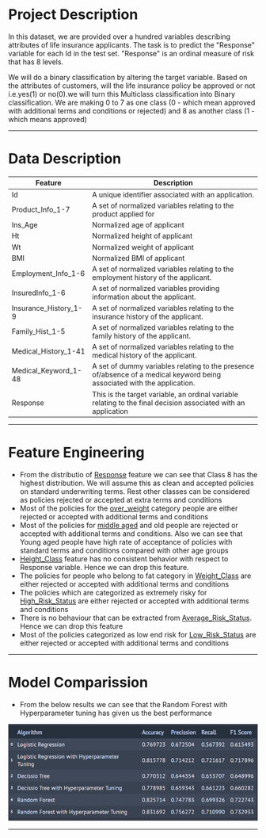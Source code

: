 
<a name = Section101></a>
# Project Description

In this dataset, we are provided over a hundred variables describing attributes of life insurance applicants. The task is to predict the "Response" variable for each Id in the test set. "Response" is an ordinal measure of risk that has 8 levels.

We will do a binary classification by altering the target variable. Based on the attributes of customers, will the life insurance policy be approved or not i.e.yes(1) or no(0).we will turn this Multiclass classification into Binary classification.
We are making 0 to 7 as one class (0 - which mean approved with additional terms and conditions or rejected) and 8 as another class (1 - which means approved)

---

<a name = Section301></a>
# Data Description


| Feature  | Description  |
| ------------ | ------------ |
| Id  | A unique identifier associated with an application.  |
| Product_Info_1-7  | A set of normalized variables relating to the product applied for  |
| Ins_Age  | Normalized age of applicant  |
| Ht  | Normalized height of applicant  |
| Wt   | Normalized weight of applicant  |
| BMI   | Normalized BMI of applicant  |
| Employment_Info_1-6  |  A set of normalized variables relating to the employment history of the applicant. |
| InsuredInfo_1-6  |  A set of normalized variables providing information about the applicant.  |
| Insurance_History_1-9  |  A set of normalized variables relating to the insurance history of the applicant. |
| Family_Hist_1-5  |  A set of normalized variables relating to the family history of the applicant. |
| Medical_History_1-41  | A set of normalized variables relating to the medical history of the applicant.  |
| Medical_Keyword_1-48  |  A set of dummy variables relating to the presence of/absence of a medical keyword being associated with the application. |
|Response | This is the target variable, an ordinal variable relating to the final decision associated with an application  |

---

<a name = Section501></a>
# Feature Engineering

- From the distributio of [Response](https://raw.githubusercontent.com/Harsha92/Machine-Learning-Using-Python/main/Risk%20classification%20for%20Life%20insurance/Images/Response.png "Response") feature we can see that Class 8 has the highest distribution. We will assume this as clean and accepted policies on standard underwriting terms. Rest other classes can be considered as policies rejected or accepted at extra terms and conditions
- Most of the policies for the [over_weight](https://raw.githubusercontent.com/Harsha92/Machine-Learning-Using-Python/main/Risk%20classification%20for%20Life%20insurance/Images/BMI_Wt.png "over_weight") category people are either rejected or accepted with additional terms and conditions
- Most of the policies for [middle aged](https://raw.githubusercontent.com/Harsha92/Machine-Learning-Using-Python/main/Risk%20classification%20for%20Life%20insurance/Images/Age_Response.png "middle aged") and old people are rejected or accepted with additional terms and conditions. Also we can see that Young aged people have high rate of acceptance of policies with standard terms and conditions compared with other age groups
- [Height_Class](https://raw.githubusercontent.com/Harsha92/Machine-Learning-Using-Python/main/Risk%20classification%20for%20Life%20insurance/Images/Height_Response.png "Height_Class") feature has no consistent behavior with respect to Response variable. Hence we can drop this feature.
- The policies for people who belong to fat category in [Weight_Class](https://raw.githubusercontent.com/Harsha92/Machine-Learning-Using-Python/main/Risk%20classification%20for%20Life%20insurance/Images/Weight_Response.png "Weight_Class") are either rejected or accepted with additional terms and conditions
- The policies which are categorized as extremely risky for [High_Risk_Status](https://raw.githubusercontent.com/Harsha92/Machine-Learning-Using-Python/main/Risk%20classification%20for%20Life%20insurance/Images/extremely_risky.png "High_Risk_Status") are either rejected or accepted with additional terms and conditions
- There is no behaviour that can be extracted from [Average_Risk_Status](https://raw.githubusercontent.com/Harsha92/Machine-Learning-Using-Python/main/Risk%20classification%20for%20Life%20insurance/Images/Average_Risk_Status.png "Average_Risk_Status"). Hence we can drop this feature 
- Most of the policies categorized as low end risk for [Low_Risk_Status](https://raw.githubusercontent.com/Harsha92/Machine-Learning-Using-Python/main/Risk%20classification%20for%20Life%20insurance/Images/Low_Risk_Status.png "Low_Risk_Status") are either rejected or accepted with additional terms and conditions
---

<a name = Section701></a>
# Model Comparission

- From the below results we can see that the Random Forest with Hyperparameter tuning has given us the best performance

[![Model Comparission](https://raw.githubusercontent.com/Harsha92/Machine-Learning-Using-Python/main/Risk%20classification%20for%20Life%20insurance/Images/Model%20Comparision.PNG "Model Comparission")](https://raw.githubusercontent.com/Harsha92/Machine-Learning-Using-Python/main/Risk%20classification%20for%20Life%20insurance/Images/Model%20Comparision.PNG "Model Comparission")

---
